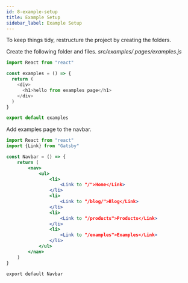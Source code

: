 ```yaml
---
id: 8-example-setup
title: Example Setup
sidebar_label: Example Setup
---
```


To keep things tidy, restructure the project by creating the folders.

Create the following folder and files.
_src/examples/_
_pages/examples.js_

```js
import React from "react"

const examples = () => {
  return (
    <div>
      <h1>hello from examples page</h1>
    </div>
  )
}

export default examples
```

Add examples page to the navbar.

```jsx
import React from "react"
import {Link} from "Gatsby"

const Navbar = () => {
    return (
        <nav>
            <ul>
                <li>
                    <Link to "/">Home</Link>
                </li>
                <li>
                    <Link to "/blog/">Blog</Link>
                </li>
                <li>
                    <Link to "/products">Products</Link>
                </li>
                <li>
                    <Link to "/examples">Examples</Link>
                </li>
            </ul>
        </nav>
    )
}

export default Navbar
```
